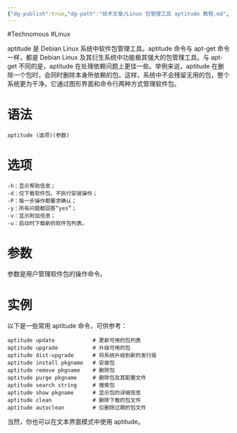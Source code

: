 ```yaml
---
{"dg-publish":true,"dg-path":"技术文章/Linux 包管理工具 aptitude 教程.md","permalink":"/技术文章/Linux 包管理工具 aptitude 教程/","created":"2023-12-21T10:55:36.865+08:00","updated":"2024-01-16T15:47:25.174+08:00"}
---
```


#Technomous #Linux 

aptitude 是 Debian Linux 系统中软件包管理工具。aptitude 命令与 apt-get 命令一样，都是 Debian Linux 及其衍生系统中功能极其强大的包管理工具。与 apt-get 不同的是，aptitude 在处理依赖问题上更佳一些。举例来说，aptitude 在删除一个包时，会同时删除本身所依赖的包。这样，系统中不会残留无用的包，整个系统更为干净。它通过图形界面和命令行两种方式管理软件包。

# 语法

```shell
aptitude (选项)(参数)
```

# 选项

```shell
-h：显示帮助信息；
-d：仅下载软件包，不执行安装操作；
-P：每一步操作都要求确认；
-y：所有问题都回答“yes”；
-v：显示附加信息；
-u：启动时下载新的软件包列表。
```

# 参数

参数是用户管理软件包的操作命令。

# 实例

以下是一些常用 aptitude 命令，可供参考：

```shell
aptitude update            # 更新可用的包列表
aptitude upgrade           # 升级可用的包
aptitude dist-upgrade      # 将系统升级到新的发行版
aptitude install pkgname   # 安装包
aptitude remove pkgname    # 删除包
aptitude purge pkgname     # 删除包及其配置文件
aptitude search string     # 搜索包
aptitude show pkgname      # 显示包的详细信息
aptitude clean             # 删除下载的包文件
aptitude autoclean         # 仅删除过期的包文件
```

当然，你也可以在文本界面模式中使用 aptitude。

